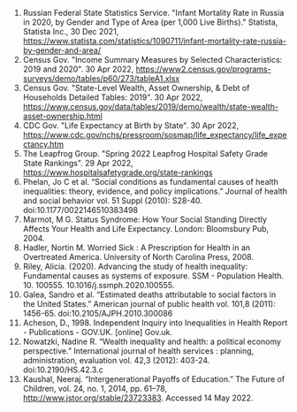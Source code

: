 1. Russian Federal State Statistics Service. "Infant Mortality Rate in Russia in 2020, by Gender and Type of Area (per 1,000 Live Births)." Statista, Statista Inc., 30 Dec 2021, https://www.statista.com/statistics/1090711/infant-mortality-rate-russia-by-gender-and-area/
2. Census Gov. "Income Summary Measures by Selected Characteristics: 2019 and 2020". 30 Apr 2022, https://www2.census.gov/programs-surveys/demo/tables/p60/273/tableA1.xlsx
3. Census Gov. "State-Level Wealth, Asset Ownership, & Debt of Households Detailed Tables: 2019". 30 Apr 2022, https://www.census.gov/data/tables/2019/demo/wealth/state-wealth-asset-ownership.html
4. CDC Gov. "Life Expectancy at Birth by State". 30 Apr 2022, https://www.cdc.gov/nchs/pressroom/sosmap/life_expectancy/life_expectancy.htm
5. The Leapfrog Group. "Spring 2022 Leapfrog Hospital Safety Grade State Rankings". 29 Apr 2022, https://www.hospitalsafetygrade.org/state-rankings
6. Phelan, Jo C et al. “Social conditions as fundamental causes of health inequalities: theory, evidence, and policy implications.” Journal of health and social behavior vol. 51 Suppl (2010): S28-40. doi:10.1177/0022146510383498
7. Marmot, M G. Status Syndrome: How Your Social Standing Directly Affects Your Health and Life Expectancy. London: Bloomsbury Pub, 2004.
8. Hadler, Nortin M. Worried Sick : A Prescription for Health in an Overtreated America. University of North Carolina Press, 2008.
9. Riley, Alicia. (2020). Advancing the study of health inequality: Fundamental causes as systems of exposure. SSM - Population Health. 10. 100555. 10.1016/j.ssmph.2020.100555.
10. Galea, Sandro et al. “Estimated deaths attributable to social factors in the United States.” American journal of public health vol. 101,8 (2011): 1456-65. doi:10.2105/AJPH.2010.300086
11. Acheson, D., 1998. Independent Inquiry into Inequalities in Health Report - Publications - GOV.UK. [online] Gov.uk.
12. Nowatzki, Nadine R. “Wealth inequality and health: a political economy perspective.” International journal of health services : planning, administration, evaluation vol. 42,3 (2012): 403-24. doi:10.2190/HS.42.3.c
13. Kaushal, Neeraj. “Intergenerational Payoffs of Education.” The Future of Children, vol. 24, no. 1, 2014, pp. 61–78, http://www.jstor.org/stable/23723383. Accessed 14 May 2022.
